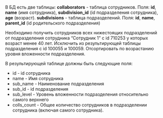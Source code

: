 В БД есть две таблицы: 
**collaborators** - таблица сотрудников. Поля: **id**, **name** (имя сотрудника), **subdivision_id** (id подразделения сотрудника), **age** (возраст).
**subdivisions** - таблица подразделений. Поля: **id**, **name**, **parent_id** (id родительского подразделения)

Необходимо получить сотрудников всех нижестоящих подразделений от подразделения сотрудника “Сотрудник 1” с id 710253 у которых возраст менее 40 лет. Исключить из результирующей таблицы подразделения с id 100055 и 100059. Отсортировать по возрастанию уровня вложенности подразделения. 

В результирующей таблице должны быть следующие поля: 
- id - id сотрудника
- name - Имя сотрудника
- sub_name - Наименование подразделения
- sub_id - id подразделения
- sub_level - Уровень вложенности подразделения относительно самого верхнего
- colls_count - Общее количество сотрудников в подразделении сотрудника (включая самого сотрудника).
